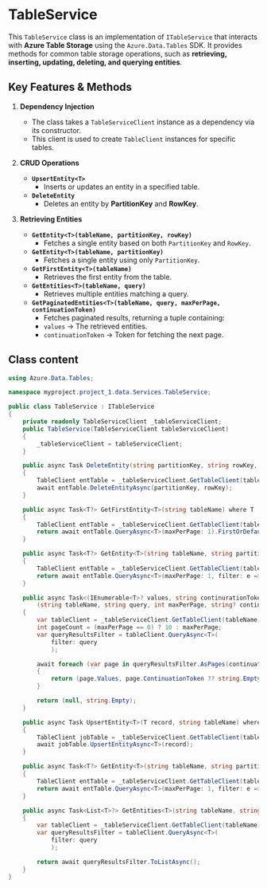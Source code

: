# TableService

This `TableService` class is an implementation of `ITableService` that interacts with **Azure Table Storage** using the `Azure.Data.Tables` SDK. It provides methods for common table storage operations, such as **retrieving, inserting, updating, deleting, and querying entities**.

## **Key Features & Methods**

1. **Dependency Injection**

   - The class takes a `TableServiceClient` instance as a dependency via its constructor.
   - This client is used to create `TableClient` instances for specific tables.

2. **CRUD Operations**

   - **`UpsertEntity<T>`**
     - Inserts or updates an entity in a specified table.
   - **`DeleteEntity`**
     - Deletes an entity by **PartitionKey** and **RowKey**.

3. **Retrieving Entities**

   - **`GetEntity<T>(tableName, partitionKey, rowKey)`**
     - Fetches a single entity based on both `PartitionKey` and `RowKey`.
   - **`GetEntity<T>(tableName, partitionKey)`**
     - Fetches a single entity using only `PartitionKey`.
   - **`GetFirstEntity<T>(tableName)`**
     - Retrieves the first entity from the table.
   - **`GetEntities<T>(tableName, query)`**
     - Retrieves multiple entities matching a query.
   - **`GetPaginatedEntities<T>(tableName, query, maxPerPage, continuationToken)`**
     - Fetches paginated results, returning a tuple containing:
     - `values` → The retrieved entities.
     - `continuationToken` → Token for fetching the next page.

## Class content

```c#
using Azure.Data.Tables;

namespace myproject.project_1.data.Services.TableService;

public class TableService : ITableService
{
    private readonly TableServiceClient _tableServiceClient;
    public TableService(TableServiceClient tableServiceClient)
    {
        _tableServiceClient = tableServiceClient;
    }

    public async Task DeleteEntity(string partitionKey, string rowKey, string tableName)
    {
        TableClient entTable = _tableServiceClient.GetTableClient(tableName);
        await entTable.DeleteEntityAsync(partitionKey, rowKey);
    }

    public async Task<T?> GetFirstEntity<T>(string tableName) where T : class, ITableEntity, new()
    {
        TableClient entTable = _tableServiceClient.GetTableClient(tableName);
        return await entTable.QueryAsync<T>(maxPerPage: 1).FirstOrDefaultAsync();
    }

    public async Task<T?> GetEntity<T>(string tableName, string partitionKey, string rowKey) where T : class, ITableEntity, new()
    {
        TableClient entTable = _tableServiceClient.GetTableClient(tableName);
        return await entTable.QueryAsync<T>(maxPerPage: 1, filter: e => e.RowKey == rowKey && e.PartitionKey == partitionKey).FirstOrDefaultAsync();
    }

    public async Task<(IEnumerable<T>? values, string continurationToken)> GetPaginatedEntities<T>
        (string tableName, string query, int maxPerPage, string? continuationToken) where T : class, ITableEntity, new()
    {
        var tableClient = _tableServiceClient.GetTableClient(tableName);
        int pageCount = (maxPerPage == 0) ? 10 : maxPerPage;
        var queryResultsFilter = tableClient.QueryAsync<T>(
            filter: query
            );

        await foreach (var page in queryResultsFilter.AsPages(continuationToken, maxPerPage))
        {
            return (page.Values, page.ContinuationToken ?? string.Empty);
        }

        return (null, string.Empty);
    }

    public async Task UpsertEntity<T>(T record, string tableName) where T : ITableEntity
    {
        TableClient jobTable = _tableServiceClient.GetTableClient(tableName);
        await jobTable.UpsertEntityAsync<T>(record);
    }

    public async Task<T?> GetEntity<T>(string tableName, string partitionKey) where T : class, ITableEntity, new()
    {
        TableClient entTable = _tableServiceClient.GetTableClient(tableName);
        return await entTable.QueryAsync<T>(maxPerPage: 1, filter: e => e.PartitionKey == partitionKey).FirstOrDefaultAsync();
    }

    public async Task<List<T>?> GetEntities<T>(string tableName, string query) where T : class, ITableEntity, new()
    {
        var tableClient = _tableServiceClient.GetTableClient(tableName);
        var queryResultsFilter = tableClient.QueryAsync<T>(
            filter: query
            );

        return await queryResultsFilter.ToListAsync();
    }
}
```
